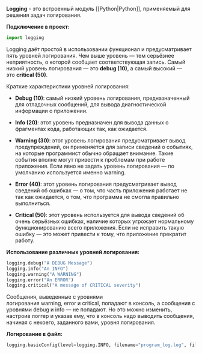 **Logging** - это встроенный модуль [[Python|Python]], применяемый для решения задач логирования.

**Подключение в проект:**

```Python
import logging
```

Logging даёт простой в использовании функционал и предусматривает пять уровней логирования. Чем выше уровень — тем серьёзнее неприятность, о которой сообщает соответствующая запись. Самый низкий уровень логирования — это **debug (10)**, а самый высокий — это **critical (50)**.

Краткие характеристики уровней логирования:

- **Debug (10)**: самый низкий уровень логирования, предназначенный для отладочных сообщений, для вывода диагностической информации о приложении.
    
- **Info (20)**: этот уровень предназначен для вывода данных о фрагментах кода, работающих так, как ожидается.
    
- **Warning (30)**: этот уровень логирования предусматривает вывод предупреждений, он применяется для записи сведений о событиях, на которые программист обычно обращает внимание. Такие события вполне могут привести к проблемам при работе приложения. Если явно не задать уровень логирования — по умолчанию используется именно warning.
    
- **Error (40)**: этот уровень логирования предусматривает вывод сведений об ошибках — о том, что часть приложения работает не так как ожидается, о том, что программа не смогла правильно выполниться.
    
- **Critical (50)**: этот уровень используется для вывода сведений об очень серьёзных ошибках, наличие которых угрожает нормальному функционированию всего приложения. Если не исправить такую ошибку — это может привести к тому, что приложение прекратит работу.

**Использование различных уровней логирования:**

```Python
logging.debug("A DEBUG Message")
logging.info("An INFO")
logging.warning("A WARNING")
logging.error("An ERROR")
logging.critical("A message of CRITICAL severity")
```

Cообщения, выведенные с уровнями логирования warning, error и critical, попадают в консоль, а сообщения с уровнями debug и info — не попадают. Но это можно изменить, настроив логгер и указав ему, что в консоль надо выводить сообщения, начиная с некоего, заданного вами, уровня логирования.

**Логирование в файл:**

```Python
logging.basicConfig(level=logging.INFO, filename="program_log.log", filemode="w")
```